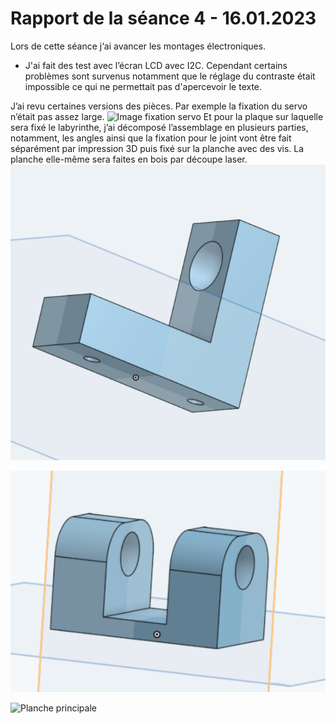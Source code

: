 # Rapport de la séance 4 - 16.01.2023

Lors de cette séance j‘ai avancer les montages électroniques. 
-	J'ai fait des test avec l’écran LCD avec I2C. Cependant certains problèmes sont survenus notamment que le réglage du contraste était impossible ce qui ne permettait pas d'apercevoir le texte.

J’ai revu certaines versions des pièces. Par exemple la fixation du servo n’était pas assez large. 
![Image fixation servo]()
Et pour la plaque sur laquelle sera fixé le labyrinthe, j’ai décomposé l’assemblage en plusieurs parties, notamment, les angles ainsi que la fixation pour le joint vont être fait séparément par impression 3D puis fixé sur la planche avec des vis. La planche elle-même sera faites en bois par découpe laser.
![Angles](https://github.com/JuliusOrtstadt/Maze_Game/blob/63f0b30ce776cd4136246f816ed6385764ae9613/Documentation/Pictures/angle.PNG)

![Fixation joint](https://github.com/JuliusOrtstadt/Maze_Game/blob/63f0b30ce776cd4136246f816ed6385764ae9613/Documentation/Pictures/fixation.PNG)

![Planche principale]()
